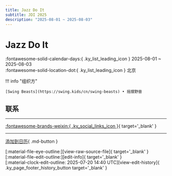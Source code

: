 ```yaml
---
title: Jazz Do It
subtitle: JDI 2025
description: "2025-08-01 ~ 2025-08-03"
---
```


# Jazz Do It 

:fontawesome-solid-calendar-days:{ .ky_list_leading_icon } 2025-08-01 ~ 2025-08-03  
:fontawesome-solid-location-dot:{ .ky_list_leading_icon } 北京  

!!! info "组织方"

    [Swing Beasts](https://swing.kids/cn/swing-beasts) • 摇摆野兽  

## 联系


---

 [:fontawesome-brands-weixin:{ .ky_social_links_icon }](https://mp.weixin.qq.com/s/ggglXiRVI8LTBbrQ2yIx5Q){ target='_blank' }

---

[添加到日历](https://swing.news/ics/zh-Hans/2025/cn/jazz-do-it-2025.ics){ .md-button }

<div class="ky_page_footer" markdown>
<div class="ky_page_footer_trailing" markdown="span">
[:material-file-eye-outline:][view-raw-source-file]{ target='_blank' }
[:material-file-edit-outline:][edit-info]{ target='_blank' }
</div>
<div class="ky_page_footer_leading" markdown="span">
[:material-clock-edit-outline: 2025-07-20 14:40 UTC][view-edit-history]{ .ky_page_footer_history_button target='_blank' }
</div>
</div>

[view-raw-source-file]: https://github.com/swingdance/events/blob/main/2025/cn/jazz-do-it-2025.json "查看原始源文件"
[edit-info]: https://github.com/swingdance/events/issues/new?assignees=&labels=update+event&projects=&template=03-update_entity.yml&title=%5B2025%2Fcn%5D%20Jazz%20Do%20It&region=cn&year=2025&id=jazz-do-it-2025&name=Jazz%20Do%20It&org_id=swing-beasts "编辑信息"

[view-edit-history]: https://github.com/swingdance/events/commits/main/2025/cn/jazz-do-it-2025.json "查看编辑历史"

